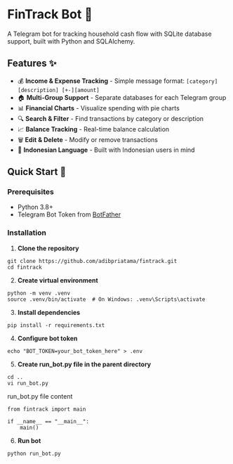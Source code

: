 # FinTrack Bot 🤖 

A Telegram bot for tracking household cash flow with SQLite database support, built with Python and SQLAlchemy.

## Features ✨

- 💰 **Income & Expense Tracking** - Simple message format: `[category] [description] [+-][amount]`
- 🏠 **Multi-Group Support** - Separate databases for each Telegram group
- 📊 **Financial Charts** - Visualize spending with pie charts
- 🔍 **Search & Filter** - Find transactions by category or description
- 📈 **Balance Tracking** - Real-time balance calculation
- 🗑️ **Edit & Delete** - Modify or remove transactions
- 💬 **Indonesian Language** - Built with Indonesian users in mind

## Quick Start 🚀

### Prerequisites
- Python 3.8+
- Telegram Bot Token from [BotFather](https://t.me/botfather)

### Installation

1. **Clone the repository**
```
git clone https://github.com/adibpriatama/fintrack.git
cd fintrack
```
2. **Create virtual environment**
```
python -m venv .venv
source .venv/bin/activate  # On Windows: .venv\Scripts\activate
```
3. **Install dependencies**
```
pip install -r requirements.txt
```
4. **Configure bot token**
```
echo "BOT_TOKEN=your_bot_token_here" > .env
```
5. **Create run_bot.py file in the parent directory**
```
cd ..
vi run_bot.py
```
  run_bot.py file content
```
from fintrack import main

if __name__ == "__main__":
    main()
```
6. **Run bot**
```
python run_bot.py
```
